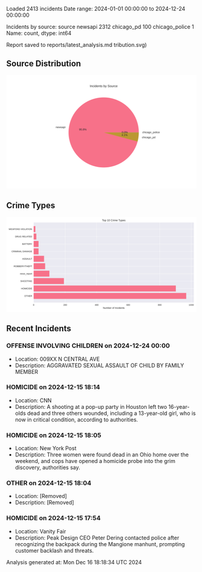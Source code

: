 
Loaded 2413 incidents
Date range: 2024-01-01 00:00:00 to 2024-12-24 00:00:00

Incidents by source:
source
newsapi           2312
chicago_pd         100
chicago_police       1
Name: count, dtype: int64

Report saved to reports/latest_analysis.md
tribution.svg)

## Source Distribution
![Source Distribution](images/source_distribution.svg)

## Crime Types
![Crime Types](images/crime_types.svg)

## Recent Incidents

### OFFENSE INVOLVING CHILDREN on 2024-12-24 00:00
- Location: 009XX N CENTRAL AVE
- Description: AGGRAVATED SEXUAL ASSAULT OF CHILD BY FAMILY MEMBER


### HOMICIDE on 2024-12-15 18:14
- Location: CNN
- Description: A shooting at a pop-up party in Houston left two 16-year-olds dead and three others wounded, including a 13-year-old girl, who is now in critical condition, according to authorities.


### HOMICIDE on 2024-12-15 18:05
- Location: New York Post
- Description: Three women were found dead in an Ohio home over the weekend, and cops have opened a homicide probe into the grim discovery, authorities say.


### OTHER on 2024-12-15 18:04
- Location: [Removed]
- Description: [Removed]


### HOMICIDE on 2024-12-15 17:54
- Location: Vanity Fair
- Description: Peak Design CEO Peter Dering contacted police after recognizing the backpack during the Mangione manhunt, prompting customer backlash and threats.

Analysis generated at: Mon Dec 16 18:18:34 UTC 2024

